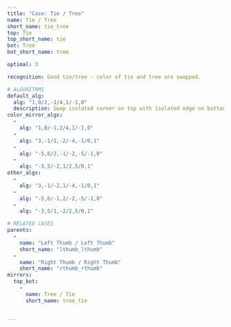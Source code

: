 ```yaml
---
title: "Case: Tie / Tree"
name: Tie / Tree
short_name: tie_tree
top: Tie
top_short_name: tie
bot: Tree
bot_short_name: tree

optimal: 3

recognition: Good tie/tree - color of tie and tree are swapped.

# ALGORITHMS
default_alg:
  alg: "1,0/2,-1/4,1/-1,0"
  description: Swap isolated corner on top with isolated edge on bottom.
color_mirror_algs:
  -
    alg: "1,0/-1,2/4,1/-1,0"
  -
    alg: "3,-1/1,-2/-4,-1/0,1"
  -
    alg: "-5,6/2,-1/-2,-5/-1,0"
  -
    alg: "-3,5/-2,1/2,5/0,1"
other_algs:
  -
    alg: "3,-1/-2,1/-4,-1/0,1"
  -
    alg: "-5,6/-1,2/-2,-5/-1,0"
  -
    alg: "-3,5/1,-2/2,5/0,1"

# RELATED CASES
parents:
  -
    name: "Left Thumb / Left Thumb"
    short_name: "lthumb_lthumb"
  -
    name: "Right Thumb / Right Thumb"
    short_name: "rthumb_rthumb"
mirrors:
  top_bot:
    -
      name: Tree / Tie
      short_name: tree_tie


---
```


